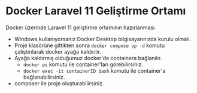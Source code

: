 # Docker Laravel 11 Geliştirme Ortamı 

Docker üzerinde Laravel 11 geliştirme ortamının hazırlanması

* Windows kullanıyorsanız Docker Desktop bilgisayarınızda kurulu olmalı.
* Proje klasörüne gittikten sonra `docker compose up -d` komutu çalıştırılarak docker ayağa kaldırılır.
* Ayağa kaldırmış olduğumuz docker'da containera bağlanılır.
    * `docker ps` komutu ile container'ları görebilirsiniz.
    * `docker exec -it containerID bash` komutu ile container'a bağlanabilirsiniz.
* composer ile proje oluşturabilirsiniz.